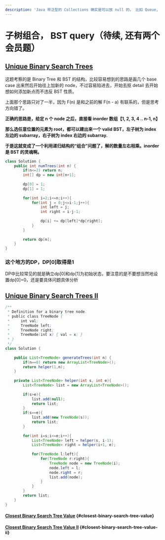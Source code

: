 ```yaml
---
description: 'Java 带泛型的 Collections 确实是可以放 null 的， 比如 Queue, List...'
---
```


# 子树组合， BST query（待续, 还有两个会员题）

## [Unique Binary Search Trees](https://leetcode.com/problems/unique-binary-search-trees/)

这题考察的是 Binary Tree 和 BST 的结构，比较容易想到的思路是画几个 base case 出来然后开始往上加新的 node，不过容易陷进去，开始去抠 detail 去开始想如何添加新点而不违反 BST 性质。

上面那个思路只对了一半，因为 F\(n\) 是和之前的解 F\(n - a\) 有联系的，但是思考方向错了。

**正确的思路是，给定 n 个 node 之后，直接看 inorder 数组【1, 2, 3, 4 .. n-1, n】**

**那么选任意位置的元素为 root，都可以建出来一个 valid BST，左子树为 index 左边的 subarray，右子树为 index 右边的 subarray.**

**于是这就变成了一个利用递归结构的“组合”问题了，解的数量左右相乘。inorder 是 BST 的灵魂啊。**

```java
class Solution {
    public int numTrees(int n) {
        if(n<=2) return n;
        int[] dp = new int[n+1];
        
        dp[0] = 1;
        dp[1] = 1;
        
        for(int i=2;i<=n;i++){
            for(int j = 0;j<=i-1;j++){
                int left = j;
                int right = i-j-1;
                
                dp[i] += dp[left]*dp[right];
            }
        }
        
        return dp[n];
    }
}
```

### 这个地方的DP，DP\[0\]取得是1

DP中比较常见的就是确立dp\[0\]和dp\[1\]为初始状态，要注意的是不要想当然地设置dp\[0\]=0，还是要具体问题具体分析

## [Unique Binary Search Trees II](https://leetcode.com/problems/unique-binary-search-trees-ii/)

```java
/**
 * Definition for a binary tree node.
 * public class TreeNode {
 *     int val;
 *     TreeNode left;
 *     TreeNode right;
 *     TreeNode(int x) { val = x; }
 * }
 */
class Solution {
    
    public List<TreeNode> generateTrees(int n) {
        if(n==0) return new ArrayList<TreeNode>();
        return helper(1,n);
    }
    
    private List<TreeNode> helper(int s, int e){
        List<TreeNode> list = new ArrayList<TreeNode>();
        
        if(s>e){
            list.add(null);
            return list;
        }
        if(s==e){
            list.add(new TreeNode(s));
            return list;
        }
        
        for(int i=s;i<=e;i++){
            List<TreeNode> left = helper(s, i-1);
            List<TreeNode> right = helper(i+1, e);
            
            for(TreeNode l:left){
                for(TreeNode r:right){
                    TreeNode node = new TreeNode(i);
                    node.left = l;
                    node.right = r;
                    list.add(node);
                }
            }
        }
        return list;
    }
}
```

#### [Closest Binary Search Tree Value](https://leetcode.com/problems/closest-binary-search-tree-value/) {#closest-binary-search-tree-value}

#### [Closest Binary Search Tree Value II](https://leetcode.com/problems/closest-binary-search-tree-value-ii/) {#closest-binary-search-tree-value-ii}

